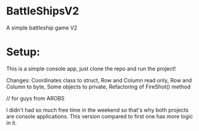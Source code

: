 # BattleShipsV2
A simple battleship game V2



# Setup:
This is a simple console app, just clone the repo and run the project!

Changes:
Coordinates class to struct,
Row and Column read only,
Row and Column to byte,
Some objects to private,
Refactoring of  FireShot() method


// for guys from AROBS

I didn't had so much free time in the weekend so that's why both projects are console applications.
This version compared to first one has more logic in it.
